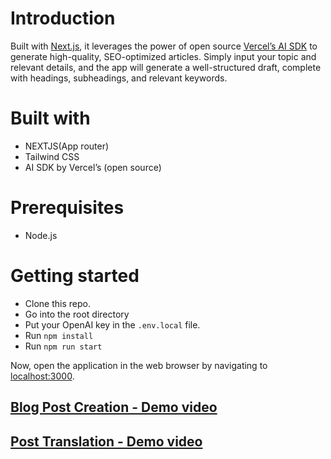 
# Introduction

Built with [Next.js](https://nextjs.org/), it leverages the power of open source [Vercel’s AI SDK](https://sdk.vercel.ai) to generate high-quality, SEO-optimized articles. Simply input your topic and relevant details, and the app will generate a well-structured draft, complete with headings, subheadings, and relevant keywords.

# Built with

- NEXTJS(App router)
- Tailwind CSS
- AI SDK by Vercel’s (open source)

# Prerequisites

- Node.js

# Getting started

- Clone this repo.
- Go into the root directory
- Put your OpenAI key in the `.env.local` file.
- Run `npm install`
- Run `npm run start`

Now, open the application in the web browser by navigating to [localhost:3000](http://localhost:3000/).

## [Blog Post Creation - Demo video](https://www.dropbox.com/scl/fi/qr1gcweidh4p45tbkgthy/demo.mov?rlkey=m9ghqq40flzav47pkcniw1d27&st=60909eip&dl=0)
## [Post Translation - Demo video](https://www.dropbox.com/scl/fi/319pdbky49z70zsxg9zqe/translation.mp4?rlkey=oc5m5zw7npwcv33ktmruxrpa6&st=by3m4l0y&dl=0)


